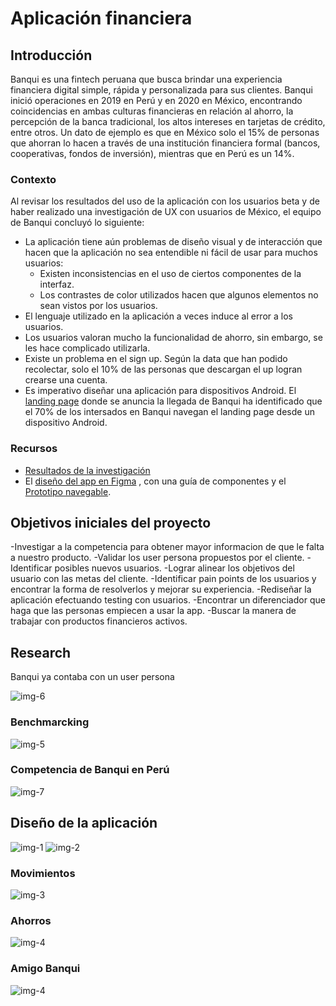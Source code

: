 # Aplicación financiera
## Introducción
Banqui es una fintech peruana que busca brindar una experiencia financiera
digital simple, rápida y  personalizada para sus clientes. Banqui inició
operaciones en 2019 en Perú y en 2020 en México, encontrando coincidencias en
ambas culturas financieras en relación al ahorro, la percepción de la banca
tradicional, los altos intereses en tarjetas de crédito, entre otros. Un dato
de ejemplo es que en México solo el 15% de personas que ahorran lo hacen a
través de una institución financiera formal (bancos, cooperativas, fondos de
inversión), mientras que en Perú es un 14%.

### Contexto

Al revisar los resultados del uso de la aplicación con los usuarios beta
y de haber realizado una investigación de UX con usuarios de México, el
equipo de Banqui concluyó lo siguiente:

- La aplicación tiene aún problemas de diseño visual y de interacción que
  hacen que la aplicación no sea entendible ni fácil de usar para muchos
  usuarios:
  * Existen inconsistencias en el uso de ciertos componentes de la interfaz.
  * Los contrastes de color utilizados hacen que algunos elementos no
    sean vistos por los usuarios.
- El lenguaje utilizado en la aplicación a veces induce al error a los
  usuarios. 
- Los usuarios valoran mucho la funcionalidad de ahorro, sin embargo, se les
  hace complicado utilizarla.
- Existe un problema en el sign up. Según la data que han podido recolectar,
  solo el 10% de las personas que descargan el up logran crearse una cuenta.
- Es imperativo diseñar una aplicación para dispositivos Android. El [landing
  page](http://banqui.pagedemo.co/) donde se anuncia la llegada de Banqui ha
  identificado que el 70% de los intersados en Banqui navegan el landing page
  desde un dispositivo Android.

### Recursos

- [Resultados de la investigación](https://docs.google.com/presentation/d/1EzfS-bl0Wyl29WH34LZancc_Qo-3Gewt9P0lYfEPN4E/edit#slide=id.g7fac357d58_0_202)
- El [diseño del app en Figma](https://www.figma.com/file/S2NwVUvMYU5J30EhTBrnEK/LIM-App-Financiera?node-id=810%3A7200)
, con una guía de componentes y el [Prototipo navegable](https://marvelapp.com/1hj56576).


## Objetivos iniciales del proyecto
-Investigar a la competencia para obtener mayor informacion de que le falta a nuestro producto.
-Validar los user persona propuestos por el cliente.
-Identificar posibles nuevos usuarios.
-Lograr alinear los objetivos del usuario con las metas del cliente.
-Identificar pain points de los usuarios y encontrar la forma de resolverlos y mejorar su  experiencia.
-Rediseñar la aplicación efectuando testing con usuarios.
-Encontrar un diferenciador que haga que las personas empiecen a usar la app.
-Buscar la manera de trabajar con productos financieros activos.

## Research
  Banqui ya contaba con un user persona
  
![img-6](https://github.com/claudiacortezb/ux-cohort-mixto/blob/master/01-redesign/img/user.png)

### Benchmarcking
![img-5](https://github.com/claudiacortezb/ux-cohort-mixto/blob/master/01-redesign/img/bench.jpg)
### Competencia de Banqui en Perú
![img-7](https://github.com/claudiacortezb/ux-cohort-mixto/blob/master/01-redesign/img/compe.jpg)

## Diseño de la aplicación
![img-1](https://github.com/claudiacortezb/ux-cohort-mixto/blob/master/01-redesign/img/1.jpg)
![img-2](https://github.com/claudiacortezb/ux-cohort-mixto/blob/master/01-redesign/img/2.jpg)
### Movimientos
![img-3](https://github.com/claudiacortezb/ux-cohort-mixto/blob/master/01-redesign/img/3.jpg)
### Ahorros
![img-4](https://github.com/claudiacortezb/ux-cohort-mixto/blob/master/01-redesign/img/5.jpg)
### Amigo Banqui
![img-4](https://github.com/claudiacortezb/ux-cohort-mixto/blob/master/01-redesign/img/4.jpg)





